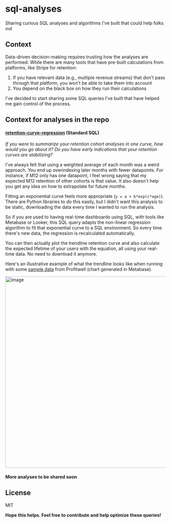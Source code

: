 # sql-analyses
Sharing curious SQL analyses and algorithms I've built that could help folks out

## Context

Data-driven decision-making requires trusting how the analyses are performed. While there are many tools that have pre-built calculations from platforms, like Stripe for retention:
1. If you have relevant data (e.g., multiple revenue streams) that don't pass through that platform, you won't be able to take them into account
2. You depend on the black box on how they run their calculations

I've decided to start sharing some SQL queries I've built that have helped me gain control of the process.

## Context for analyses in the repo

#### **[retention-curve-regression][regression-sql]** (Standard SQL)
_If you were to summarize your retention cohort analyses in one curve, how would you go about it? Do you have early indications that your retention curves are stabilizing?_

I've always felt that using a weighted average of each month was a weird approach. You end up overindexing later months with fewer datapoints. For instance, if M12 only has one datapoint, I feel wrong saying that my expected M12 retention of other cohorts is that value. It also doesn't help you get any idea on how to extrapolate for future months.

Fitting an exponential curve feels more appropriate (`y = a + b*exp(c*age)`). There are Python libraries to do this easily, but I didn't want this analysis to be static, downloading the data every time I wanted to run the analysis. 

So if you are used to having real-time dashboards using SQL, with tools like Metabase or Looker, this SQL query adapts the non-linear regression algorithm to fit that exponential curve to a SQL environment. So every time there's new data, the regression is recalculated automatically.

You can then actually plot the trendline retention curve and also calculate the expected lifetime of your users with the equation, all using your real-time data. No need to download it anymore.

Here's an illustrative example of what the trendline looks like when running with some [sample data][sample-retention-data] from Profitwell (chart generated in Metabase).

<img width="600" alt="image" src="https://github.com/bnovarini/sql-analyses/assets/49925472/f58162d0-8b7f-4d83-9e15-091aa5af5f8d">

#### **More analyses to be shared soon**

## License

MIT

**Hope this helps. Feel free to contribute and help optimize these queries!**

[//]: # (These are reference links used in the body of this note and get stripped out when the markdown processor does its job. There is no need to format nicely because it shouldn't be seen. Thanks SO - http://stackoverflow.com/questions/4823468/store-comments-in-markdown-syntax)

   [regression-sql]:https://github.com/bnovarini/sql-analyses/blob/main/retention-curve-regression.sql
   [sample-retention-data]:https://demo.profitwell.com/app/trends/cohorts

